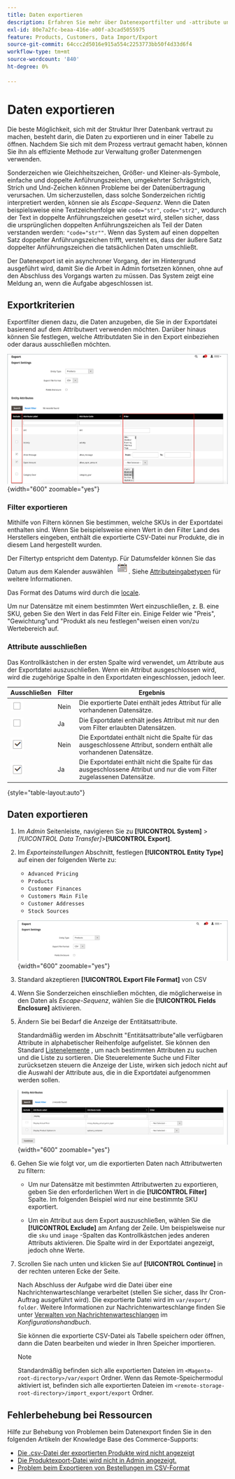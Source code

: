 ```yaml
---
title: Daten exportieren
description: Erfahren Sie mehr über Datenexportfilter und -attribute und über das Exportieren von Daten aus Ihrem Store.
exl-id: 80e7a2fc-beaa-416e-a00f-a3cad5055975
feature: Products, Customers, Data Import/Export
source-git-commit: 64ccc2d5016e915a554c2253773bb50f4d33d6f4
workflow-type: tm+mt
source-wordcount: '840'
ht-degree: 0%

---
```


# Daten exportieren

Die beste Möglichkeit, sich mit der Struktur Ihrer Datenbank vertraut zu machen, besteht darin, die Daten zu exportieren und in einer Tabelle zu öffnen. Nachdem Sie sich mit dem Prozess vertraut gemacht haben, können Sie ihn als effiziente Methode zur Verwaltung großer Datenmengen verwenden.

Sonderzeichen wie Gleichheitszeichen, Größer- und Kleiner-als-Symbole, einfache und doppelte Anführungszeichen, umgekehrter Schrägstrich, Strich und Und-Zeichen können Probleme bei der Datenübertragung verursachen. Um sicherzustellen, dass solche Sonderzeichen richtig interpretiert werden, können sie als _Escape-Sequenz_. Wenn die Daten beispielsweise eine Textzeichenfolge wie `code="str"`, `code="str2"`, wodurch der Text in doppelte Anführungszeichen gesetzt wird, stellen sicher, dass die ursprünglichen doppelten Anführungszeichen als Teil der Daten verstanden werden: `"code="str""`. Wenn das System auf einen doppelten Satz doppelter Anführungszeichen trifft, versteht es, dass der äußere Satz doppelter Anführungszeichen die tatsächlichen Daten umschließt.

Der Datenexport ist ein asynchroner Vorgang, der im Hintergrund ausgeführt wird, damit Sie die Arbeit in Admin fortsetzen können, ohne auf den Abschluss des Vorgangs warten zu müssen. Das System zeigt eine Meldung an, wenn die Aufgabe abgeschlossen ist.

## Exportkriterien

Exportfilter dienen dazu, die Daten anzugeben, die Sie in der Exportdatei basierend auf dem Attributwert verwenden möchten. Darüber hinaus können Sie festlegen, welche Attributdaten Sie in den Export einbeziehen oder daraus ausschließen möchten.

![Datenexportkriterien](./assets/data-export-entity-attributes-exclude.png){width="600" zoomable="yes"}

### Filter exportieren

Mithilfe von Filtern können Sie bestimmen, welche SKUs in der Exportdatei enthalten sind. Wenn Sie beispielsweise einen Wert in den Filter Land des Herstellers eingeben, enthält die exportierte CSV-Datei nur Produkte, die in diesem Land hergestellt wurden.

Der Filtertyp entspricht dem Datentyp. Für Datumsfelder können Sie das Datum aus dem Kalender auswählen ![Kalendersymbol](../assets/icon-calendar.png). Siehe [Attributeingabetypen](../catalog/attributes-input-types.md) für weitere Informationen.

Das Format des Datums wird durch die [locale](../getting-started/store-details.md#locale-options).

Um nur Datensätze mit einem bestimmten Wert einzuschließen, z. B. eine SKU, geben Sie den Wert in das Feld Filter ein. Einige Felder wie &quot;Preis&quot;, &quot;Gewichtung&quot;und &quot;Produkt als neu festlegen&quot;weisen einen von/zu Wertebereich auf.

### Attribute ausschließen

Das Kontrollkästchen in der ersten Spalte wird verwendet, um Attribute aus der Exportdatei auszuschließen. Wenn ein Attribut ausgeschlossen wird, wird die zugehörige Spalte in den Exportdaten eingeschlossen, jedoch leer.

| Ausschließen | Filter | Ergebnis |
|--- |--- |--- |
| ![Gelöschtes Kontrollkästchen](../assets/checkbox-clear.png) | Nein | Die exportierte Datei enthält jedes Attribut für alle vorhandenen Datensätze. |
| ![Gelöschtes Kontrollkästchen](../assets/checkbox-clear.png) | Ja | Die Exportdatei enthält jedes Attribut mit nur den vom Filter erlaubten Datensätzen. |
| ![Ausgewähltes Kontrollkästchen](../assets/checkbox-selected.png) | Nein | Die Exportdatei enthält nicht die Spalte für das ausgeschlossene Attribut, sondern enthält alle vorhandenen Datensätze. |
| ![Ausgewähltes Kontrollkästchen](../assets/checkbox-selected.png) | Ja | Die Exportdatei enthält nicht die Spalte für das ausgeschlossene Attribut und nur die vom Filter zugelassenen Datensätze. |

{style="table-layout:auto"}

## Daten exportieren

1. Im _Admin_ Seitenleiste, navigieren Sie zu **[!UICONTROL System]** > _[!UICONTROL Data Transfer]_>**[!UICONTROL Export]**.

1. Im _Exporteinstellungen_ Abschnitt, festlegen **[!UICONTROL Entity Type]** auf einen der folgenden Werte zu:

   - `Advanced Pricing`
   - `Products`
   - `Customer Finances`
   - `Customers Main File`
   - `Customer Addresses`
   - `Stock Sources`

   ![Datenexporteinstellungen](./assets/data-export-settings.png){width="600" zoomable="yes"}

1. Standard akzeptieren **[!UICONTROL Export File Format]** von CSV

1. Wenn Sie Sonderzeichen einschließen möchten, die möglicherweise in den Daten als _Escape-Sequenz_, wählen Sie die **[!UICONTROL Fields Enclosure]** aktivieren.

1. Ändern Sie bei Bedarf die Anzeige der Entitätsattribute.

   Standardmäßig werden im Abschnitt &quot;Entitätsattribute&quot;alle verfügbaren Attribute in alphabetischer Reihenfolge aufgelistet. Sie können den Standard [Listenelemente](../getting-started/admin-grid-controls.md) , um nach bestimmten Attributen zu suchen und die Liste zu sortieren. Die Steuerelemente Suche und Filter zurücksetzen steuern die Anzeige der Liste, wirken sich jedoch nicht auf die Auswahl der Attribute aus, die in die Exportdatei aufgenommen werden sollen.

   ![Datenexport gefilterte Entitätsattribute](./assets/data-export-filter-entity-attributes.png){width="600" zoomable="yes"}

1. Gehen Sie wie folgt vor, um die exportierten Daten nach Attributwerten zu filtern:

   - Um nur Datensätze mit bestimmten Attributwerten zu exportieren, geben Sie den erforderlichen Wert in die **[!UICONTROL Filter]** Spalte. Im folgenden Beispiel wird nur eine bestimmte SKU exportiert.

   - Um ein Attribut aus dem Export auszuschließen, wählen Sie die **[!UICONTROL Exclude]** am Anfang der Zeile. Um beispielsweise nur die `sku` und `image` -Spalten das Kontrollkästchen jedes anderen Attributs aktivieren. Die Spalte wird in der Exportdatei angezeigt, jedoch ohne Werte.

1. Scrollen Sie nach unten und klicken Sie auf **[!UICONTROL Continue]** in der rechten unteren Ecke der Seite.

   Nach Abschluss der Aufgabe wird die Datei über eine Nachrichtenwarteschlange verarbeitet (stellen Sie sicher, dass Ihr Cron-Auftrag ausgeführt wird). Die exportierte Datei wird im `var/export/ folder`. Weitere Informationen zur Nachrichtenwarteschlange finden Sie unter [Verwalten von Nachrichtenwarteschlangen](https://experienceleague.adobe.com/docs/commerce-operations/configuration-guide/message-queues/manage-message-queues.html) im _Konfigurationshandbuch_.

   Sie können die exportierte CSV-Datei als Tabelle speichern oder öffnen, dann die Daten bearbeiten und wieder in Ihren Speicher importieren.

   >[!NOTE]
   >
   >Standardmäßig befinden sich alle exportierten Dateien im `<Magento-root-directory>/var/export` Ordner. Wenn das Remote-Speichermodul aktiviert ist, befinden sich alle exportierten Dateien im `<remote-storage-root-directory>/import_export/export` Ordner.

## Fehlerbehebung bei Ressourcen

Hilfe zur Behebung von Problemen beim Datenexport finden Sie in den folgenden Artikeln der Knowledge Base des Commerce-Supports:

- [Die .csv-Datei der exportierten Produkte wird nicht angezeigt](https://experienceleague.adobe.com/docs/commerce-knowledge-base/kb/troubleshooting/miscellaneous/exported-products-.csv-file-does-not-appear.html)
- [Die Produktexport-Datei wird nicht in Admin angezeigt.](https://experienceleague.adobe.com/docs/commerce-knowledge-base/kb/support-tools/patches/v1-0-9/mdva-31168-magento-patch-product-export-file-does-not-show-in-admin.html)
- [Problem beim Exportieren von Bestellungen im CSV-Format](https://experienceleague.adobe.com/docs/commerce-knowledge-base/kb/support-tools/patches/v1-0-8/mdva-31242-magento-patch-issue-in-exporting-orders-in-csv-format.html)
